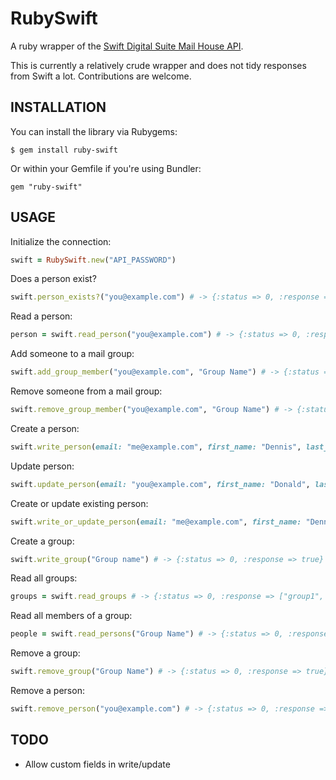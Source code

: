 RubySwift
=========

A ruby wrapper of the [Swift Digital Suite Mail House API](https://suite.swiftdigital.com.au/login).

This is currently a relatively crude wrapper and does not tidy responses from Swift a lot. Contributions are welcome.

INSTALLATION
------------
  You can install the library via Rubygems:

    $ gem install ruby-swift

  Or within your Gemfile if you're using Bundler:

    gem "ruby-swift"

USAGE
-----
  Initialize the connection:

```ruby
swift = RubySwift.new("API_PASSWORD")
```

  Does a person exist?

```ruby
swift.person_exists?("you@example.com") # -> {:status => 0, :response => true}
```

  Read a person:

```ruby
person = swift.read_person("you@example.com") # -> {:status => 0, :response => {...}}
```

  Add someone to a mail group:

```ruby
swift.add_group_member("you@example.com", "Group Name") # -> {:status => 0, :response => true}
```

  Remove someone from a mail group:

```ruby
swift.remove_group_member("you@example.com", "Group Name") # -> {:status => 0, :response => true} 
```

  Create a person:

```ruby
swift.write_person(email: "me@example.com", first_name: "Dennis", last_name: "Ritchie") # -> {:status => 0, :response => true}
```

  Update person:

```ruby
swift.update_person(email: "you@example.com", first_name: "Donald", last_name: "Knuth") # -> {:status => 0, :response => true}
```

  Create or update existing person:

```ruby
swift.write_or_update_person(email: "me@example.com", first_name: "Dennis", last_name: "Ritchie") # -> {:status => 0, :response => true}
```

  Create a group:

```ruby
swift.write_group("Group name") # -> {:status => 0, :response => true}
```

  Read all groups:

```ruby
groups = swift.read_groups # -> {:status => 0, :response => ["group1", "group2", ...]}
```

  Read all members of a group:

```ruby
people = swift.read_persons("Group Name") # -> {:status => 0, :response => [{...}, ...]}
```

  Remove a group:

```ruby
swift.remove_group("Group Name") # -> {:status => 0, :response => true}
```

  Remove a person:

```ruby
swift.remove_person("you@example.com") # -> {:status => 0, :response => true}
```

TODO
----
  * Allow custom fields in write/update
